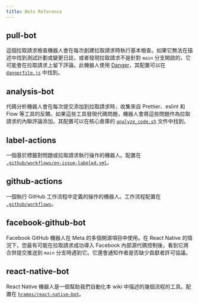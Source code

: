 ```yaml
---
title: Bots Reference
---
```


## pull-bot

這個拉取請求檢查機器人會在每次創建拉取請求時執行基本檢查。如果它無法在描述中找到測試計劃或變更日誌，或者發現拉取請求不是針對 `main` 分支開啟的，它可能會在拉取請求上留下評論。此機器人使用 [Danger](https://danger.systems)，其配置可以在 [`dangerfile.js`](https://github.com/facebook/react-native/blob/main/packages/react-native-bots/dangerfile.js) 中找到。

## analysis-bot

代碼分析機器人會在每次提交添加到拉取請求時，收集來自 Prettier、eslint 和 Flow 等工具的反饋。如果這些工具發現代碼問題，機器人會將這些問題作為拉取請求的內聯評論添加。其配置可以在核心倉庫的 [`analyze_code.sh`](https://github.com/facebook/react-native/blob/main/scripts/circleci/analyze_code.sh) 文件中找到。

## label-actions

一個基於標籤對問題或拉取請求執行操作的機器人。配置在 [`.github/workflows/on-issue-labeled.yml`](https://github.com/facebook/react-native/blob/main/.github/workflows/on-issue-labeled.yml)。

## github-actions

一個執行 GitHub 工作流程中定義的操作的機器人。工作流程配置在 [`.github/workflows`](https://github.com/facebook/react-native/tree/main/.github/workflows)。

## facebook-github-bot

Facebook GitHub 機器人在 Meta 的多個開源項目中使用。在 React Native 的情況下，您最有可能在拉取請求成功導入 Facebook 內部源代碼控制後，看到它將合併提交推送到 `main` 分支時遇到它。它還會通知作者是否缺少貢獻者許可協議。

## react-native-bot

React Native 機器人是一個幫助我們自動化本 wiki 中描述的幾個流程的工具。配置在 [`hramos/react-native-bot`](https://github.com/hramos/react-native-bot)。